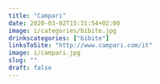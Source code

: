 ```yaml
---
title: "Campari"
date: 2020-03-02T15:31:54+02:00
image: i/categories/bibite.jpg
drinkscategories: ["bibite"] 
linksToSite: "http://www.campari.com/it"
image: i/campari.jpg
slug: ""
draft: false
---
```


